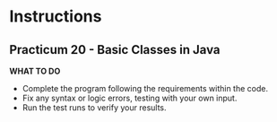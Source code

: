 # Instructions
## Practicum 20 - Basic Classes in Java

**WHAT TO DO**<br>
- Complete the program following the requirements within the code.
- Fix any syntax or logic errors, testing with your own input.
- Run the test runs to verify your results.
